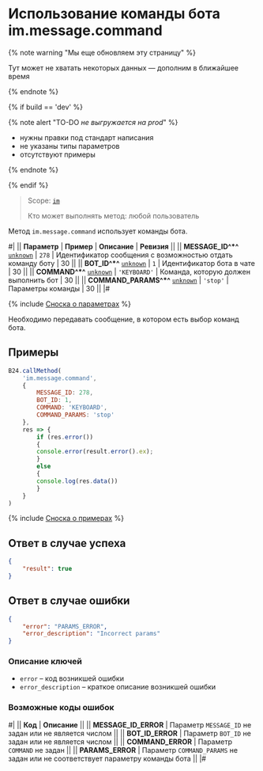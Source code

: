 # Использование команды бота im.message.command

{% note warning "Мы еще обновляем эту страницу" %}

Тут может не хватать некоторых данных — дополним в ближайшее время

{% endnote %}

{% if build == 'dev' %}

{% note alert "TO-DO _не выгружается на prod_" %}

- нужны правки под стандарт написания
- не указаны типы параметров
- отсутствуют примеры

{% endnote %}

{% endif %}

> Scope: [`im`](../../scopes/permissions.md)
>
> Кто может выполнять метод: любой пользователь

Метод `im.message.command` использует команды бота.

#|
|| **Параметр** | **Пример** | **Описание** | **Ревизия** ||
|| **MESSAGE_ID^*^**
[`unknown`](../../data-types.md) | `278` | Идентификатор сообщения с возможностью отдать команду боту | 30 ||
|| **BOT_ID^*^**
[`unknown`](../../data-types.md) | `1` | Идентификатор бота в чате | 30 ||
|| **COMMAND^*^**
[`unknown`](../../data-types.md) | `'KEYBOARD'` | Команда, которую должен выполнить бот | 30 ||
|| **COMMAND_PARAMS^*^**
[`unknown`](../../data-types.md) | `'stop'` | Параметры команды | 30 ||
|#

{% include [Сноска о параметрах](../../../_includes/required.md) %}

Необходимо передавать сообщение, в котором есть выбор команд бота.

## Примеры

```javascript
B24.callMethod(
    'im.message.command',
    {
        MESSAGE_ID: 278,
        BOT_ID: 1,
        COMMAND: 'KEYBOARD',
        COMMAND_PARAMS: 'stop'
    },
    res => {
        if (res.error())
        {
        console.error(result.error().ex);
        }
        else
        {
        console.log(res.data())
        }
    }
)
```

{% include [Сноска о примерах](../../../_includes/examples.md) %}

## Ответ в случае успеха

```json
{
    "result": true
}
```

## Ответ в случае ошибки

```json
{
    "error": "PARAMS_ERROR",
    "error_description": "Incorrect params"
}
```

### Описание ключей

- `error` – код возникшей ошибки
- `error_description` – краткое описание возникшей ошибки

### Возможные коды ошибок

#|
|| **Код** | **Описание** ||
|| **MESSAGE_ID_ERROR** | Параметр `MESSAGE_ID` не задан или не является числом ||
|| **BOT_ID_ERROR** | Параметр `BOT_ID` не задан или не является числом ||
|| **COMMAND_ERROR** | Параметр `COMMAND` не задан ||
|| **PARAMS_ERROR** | Параметр `COMMAND_PARAMS` не задан или не соответствует параметру команды бота ||
|#